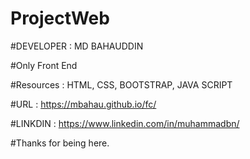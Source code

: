 # ProjectWeb <project web>
  
#DEVELOPER : MD BAHAUDDIN

#Only Front End 

#Resources : HTML, CSS, BOOTSTRAP, JAVA SCRIPT

#URL : https://mbahau.github.io/fc/

#LINKDIN : https://www.linkedin.com/in/muhammadbn/

#Thanks for being here.
